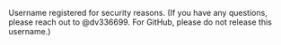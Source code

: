 Username registered for security reasons. (If you have any questions, please reach out to @dv336699. For GitHub, please do not release this username.)
